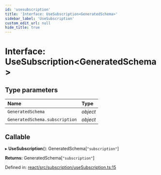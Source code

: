 ```yaml
---
id: 'usesubscription'
title: 'Interface: UseSubscription<GeneratedSchema>'
sidebar_label: 'UseSubscription'
custom_edit_url: null
hide_title: true
---
```


# Interface: UseSubscription<GeneratedSchema\>

## Type parameters

| Name                           | Type     |
| :----------------------------- | :------- |
| `GeneratedSchema`              | _object_ |
| `GeneratedSchema.subscription` | _object_ |

## Callable

▸ **UseSubscription**(): GeneratedSchema[``"subscription"``]

**Returns:** GeneratedSchema[``"subscription"``]

Defined in: [react/src/subscription/useSubscription.ts:15](https://github.com/gqless/gqless/blob/master/packages/react/src/subscription/useSubscription.ts#L15)
